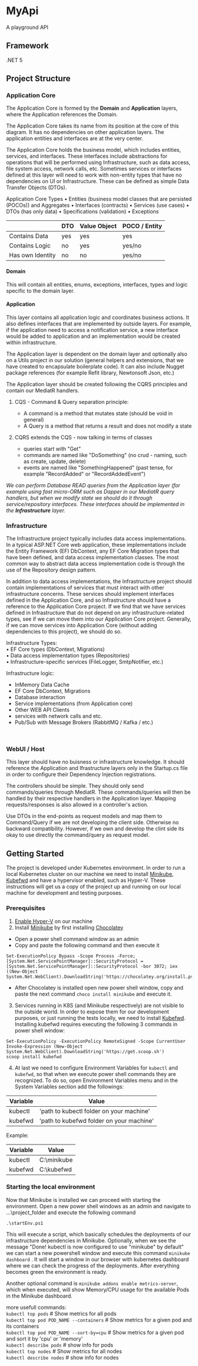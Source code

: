 # MyApi

A playground API

## Framework
 .NET 5
<br/>

## Project Structure

### Application Core

The Application Core is formed by the **Domain** and **Application** layers, where the Application references the Domain.

  The Application Core takes its name from its position at the core of this diagram. 
It has no dependencies on other application layers. The application entities and interfaces are at the very center.

  The Application Core holds the business model, which includes entities, services, and interfaces.
  These interfaces include abstractions for operations that will be performed using Infrastructure, such as data access, file system access, network calls, etc.
  Sometimes services or interfaces defined at this layer will need to work with non-entity types that have no dependencies on UI or Infrastructure.
  These can be defined as simple Data Transfer Objects (DTOs).


Application Core Types
• Entities (business model classes that are persisted (POCOs)) and Aggregates
• Interfaces (contracts)
• Services (use cases)
• DTOs (has only data)
• Specifications (validation)
• Exceptions

|                   |  DTO | Value Object  | POCO / Entity   |
| -------------     | ---- | ------------- | ----            |
| Contains Data     | yes  |  yes          | yes             |
| Contains Logic    | no   | yes           | yes/no          |
| Has own Identity  | no   |  no           | yes/no          |

#### Domain
This will contain all entities, enums, exceptions, interfaces, types and logic specific to the domain layer.
#### Application
This layer contains all application logic and coordinates business actions. It also defines interfaces that are implemented by outside layers.
For example, if the application need to access a notification service, a new interface would be added to application and an implementation would be created within infrastructure.

 The Application layer is dependent on the domain layer and optionally also on a Utils project in our solution (general helpers and extensions, that we have created to encapsulate boilerplate code).
It can also include Nugget package references (for example Refit library, Newtonsoft Json, etc.)

The Application layer should be created following the CQRS principles and contain our MediatR handlers.

1. CQS - Command & Query separation principle:
	- A command is a method that mutates state (should be void in general)	
	- A Query   is a method that returns a result and does not modify a state

2. CQRS extends the CQS - now talking in terms of classes
    - queries start with "Get"
    - commands are named like "DoSomething" (no crud - naming, such as create, update, delete)
    - events are named like "SomethingHappened" (past tense, for example "RecordAdded" or "RecordAddedEvent")

*We can perform Database READ queries from the Application layer (for example using fast micro-ORM such as Dapper in our MediatR query handlers, but when we modify state
we should do it through service/repository interfaces. These interfaces should be implemented in the **Infrastructure** layer.*
<br/>

### Infrastructure

  The Infrastructure project typically includes data access implementations. In a typical ASP.NET Core web application, these implementations include the Entity Framework (EF) DbContext, 
  any EF Core Migration types that have been defined, and data access implementation classes. The most common way to abstract data access implementation code is through
the use of the Repository design pattern.

  In addition to data access implementations, the Infrastructure project should contain implementations of services that must interact with other infrastructure concerns. 
  These services should implement interfaces defined in the Application Core, and so Infrastructure should have a reference to the Application Core project. 
  If we find that we have services defined in Infrastructure that do not depend on any infrastructure-related types, see if we can move them into our Application Core project. 
  Generally, if we can move services into Application Core (without adding dependencies to this project), we should do so.

Infrastructure Types:  
• EF Core types (DbContext, Migrations)  
• Data access implementation types (Repositories)  
• Infrastructure-specific services (FileLogger, SmtpNotifier, etc.)  


Infrastructure logic:  
- InMemory Data Cache  
- EF Core DbContext, Migrations  
-  Database interaction  
- Service implementations (from Application core)  
- Other WEB API Clients  
- services with network calls and etc.  
- Pub/Sub with Message Brokers (RabbitMQ / Kafka / etc.)  
<br/>

### WebUI / Host

  This layer should have no buisness or infrastructure knowledge. It should reference the Application and Ifrastructure layers only in the Startup.cs file
  in order to configure their Dependency Injection registrations.

  The controllers should be simple. They should only send commands/queries through MediatR. These commands/queries will then be handled by their respective handlers in the Application layer.
  Mapping requests/responses is also allowed in a controller's action.

  Use DTOs in the end-points as request models and map them to Command/Query if we are not developing the client side. Otherwise no backward compatibility. 
  However, if we own and develop the clint side its okay to use directly the command/query as request model.

## Getting Started
The project is developed under Kubernetes environment. In order to run a local Kubernetes cluster on our machine we need to install [Minikube](https://minikube.sigs.k8s.io/docs/start/), [Kubefwd](https://kubefwd.com/) and have a hypervisor enabled, such as Hyper-V.
These instructions will get us a copy of the project up and running on our local machine for development and testing purposes.

### Prerequisites
1. [Enable Hyper-V](https://docs.microsoft.com/en-us/virtualization/hyper-v-on-windows/quick-start/enable-hyper-v) on our machine
2. Install [Minikube](https://minikube.sigs.k8s.io/docs/start/) by first installing  [Chocolatey](https://chocolatey.org/)
 + Open a power shell command window as an admin
 + Copy and paste the following command and then execute it
```
Set-ExecutionPolicy Bypass -Scope Process -Force; [System.Net.ServicePointManager]::SecurityProtocol = [System.Net.ServicePointManager]::SecurityProtocol -bor 3072; iex ((New-Object System.Net.WebClient).DownloadString('https://chocolatey.org/install.ps1'))
```
 + After Chocolatey is installed open new power shell window, copy and paste the next command ```choco install minikube``` and execute it.

3. Services running in K8S (and Minikube respectively) are not visible to the outside world. In order to expose them for our development purposes, or just running the tests locally,
we need to install [Kubefwd](https://kubefwd.com/).
Installing kubefwd requires executing the following 3 commands in power shell window:
```
Set-ExecutionPolicy -ExecutionPolicy RemoteSigned -Scope CurrentUser
Invoke-Expression (New-Object System.Net.WebClient).DownloadString('https://get.scoop.sh')
scoop install kubefwd
```

4. At last we need to configure Environment Variables for ```kubectl``` and ```kubefwd```, so that when we execute power shell commands they are recognized.
To do so,  open Environment Variables menu and in the System Variables section add the followings:

Variable  | Value
------------- | -------------
kubectl  | 'path to kubectl folder on your machine'
kubefwd  | 'path to kubefwd folder on your machine'

Example:

Variable  | Value
------------- | -------------
kubectl  | C:\minikube
kubefwd  | C:\kubefwd

### Starting the local environment
Now that Minikube is installed we can proceed with starting the environment.
Open a new power shell windows as an admin and navigate to
...\project_folder and execute the following command
```
.\startEnv.ps1
```
This will execute a script, which basically schedules the deployments of our infrastructure dependencies in Minikube.
Optionally, when we see the message "Done! kubectl is now configured to use "minikube" by default" we can start a new powershell window and execute this command  ```minikube dashboard``` . 
It will start a window in our browser with kubernetes dashboard where we can check the progress of the deployments.
After everything becomes green the environment is ready.

Another optional command is ```minikube addons enable metrics-server```, which when executed, will show Memory/CPU usage for the available Pods in the Minikube dashboard.

more usefull commands:  
```kubectl top pods```                                    # Show metrics for all pods  
```kubectl top pod POD_NAME --containers```               # Show metrics for a given pod and its containers  
```kubectl top pod POD_NAME --sort-by=cpu```              # Show metrics for a given pod and sort it by 'cpu' or 'memory'  
```kubectl describe pods```                               # show info for pods  
```kubectl top nodes```                                   # Show metrics for all nodes  
```kubectl describe nodes```                              # show info for nodes  
